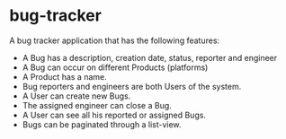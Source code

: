 # bug-tracker
A bug tracker application that has the following features:
 - A Bug has a description, creation date, status, reporter and engineer
 - A Bug can occur on different Products (platforms)
 - A Product has a name.
 - Bug reporters and engineers are both Users of the system.
 - A User can create new Bugs.
 - The assigned engineer can close a Bug.
 - A User can see all his reported or assigned Bugs.
 - Bugs can be paginated through a list-view.
